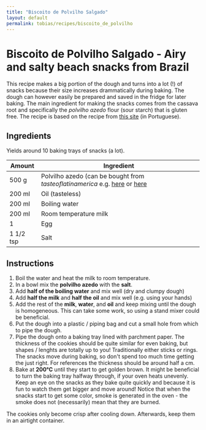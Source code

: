 ```yaml
---
title: "Biscoito de Polvilho Salgado"
layout: default
permalink: tobias/recipes/biscoito_de_polvilho
---
```


# Biscoito de Polvilho Salgado - Airy and salty beach snacks from Brazil

This recipe makes a big portion of the dough and turns into a lot (!) of snacks because their size increases drammatically during baking. The dough can however easily be prepared and saved in the fridge for later baking. The main ingredient for making the snacks comes from the cassava root and specifically the *polvilho azedo* flour (sour starch) that is gluten free. The recipe is based on the recipe from [this site](https://www.receiteria.com.br/receita/biscoito-de-polvilho-assado/) (in Portuguese).


## Ingredients

Yields around 10 baking trays of snacks (a lot).

| Amount  | Ingredient |
| ------- | ---------- |
| 500 g | Polvilho azedo (can be bought from *tasteoflatinamerica* e.g. [here](https://www.tasteoflatinamerica.dk/dk/sur-kassava-mel-polvilho-mandioca-azedo-500-gr-glutenfri.html) or [here](https://www.tasteoflatinamerica.dk/dk/sur-kassava-mel-polvilho-mandioca-azedo-500-gr-glutenfri.html)|
| 200 ml | Oil (tasteless) |
| 200 ml | Boiling water |
| 200 ml | Room temperature milk |
| 1 | Egg |
| 1 1/2 tsp | Salt |

## Instructions

1. Boil the water and heat the milk to room temperature.
2. In a bowl mix the **polvilho azedo** with the **salt**.
3. Add **half of the boiling water** and mix well (dry and clumpy dough)
4. Add **half the milk** and **half the oil** and mix well (e.g. using your hands)
5. Add the rest of the **milk**, **water**, and **oil** and keep mixing until the dough is homogeneous. This can take some work, so using a stand mixer could be beneficial.
6. Put the dough into a plastic / piping bag and cut a small hole from which to pipe the dough.
7. Pipe the dough onto a baking tray lined with parchment paper. The thickness of the cookies should be quite similar for even baking, but shapes / lenghts are totally up to you! Traditionally either sticks or rings. The snacks move during baking, so don't spend too much time getting the just right. For references the thickness should be around half a cm.
8. Bake at **200°C** until they start to get golden brown. It might be beneficial to turn the baking tray halfway through, if your oven heats unevenly. Keep an eye on the snacks as they bake quite quickly and because it is fun to watch them get bigger and move around! Notice that when the snacks start to get some color, smoke is generated in the oven - the smoke does not (necessarily) mean that they are burned.

The cookies only become crisp after cooling down. Afterwards, keep them in an airtight container.
